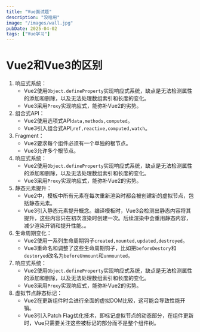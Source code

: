 ```yaml
---
title: "Vue面试题"
description: "没啥用"
image: "/images/wall.jpg"
pubDate: 2025-04-02
tags: ["Vue学习"]
---
```


# Vue2和Vue3的区别

1. 响应式系统：
   - Vue2使用`Object.defineProperty`实现响应式系统，缺点是无法检测属性的添加和删除，以及无法处理数组索引和长度的变化。
   - Vue3采用`Proxy`实现响应式，能弥补Vue2的劣势。
2. 组合式API：
   - Vue2使用选项式API`data,methods,computed`。
   - Vue3引入组合式API,`ref,reactive,computed,watch`。
3. Fragment：
   - Vue2要求每个组件必须有一个单独的根节点。
   - Vue3允许多个根节点。
4. 响应式系统：
   - Vue2使用`Object.defineProperty`实现响应式系统，缺点是无法检测属性的添加和删除，以及无法处理数组索引和长度的变化。
   - Vue3采用`Proxy`实现响应式，能弥补Vue2的劣势。
5. 静态元素提升：
   - Vue2中，模板中所有元素在每次重新渲染时都会被创建新的虚拟节点，包括静态元素。
   - Vue3引入静态元素提升概念。编译模板时，Vue3会检测出静态内容将其提升，这些内容只在初次渲染时创建一次。后续渲染中会重用静态内容，减少渲染开销和提升性能。。
6. 生命周期变化：
   - Vue2使用一系列生命周期钩子`created,mounted,updated,destroyed`。
   - Vue3重命名和调整了这些生命周期钩子，比如把`beforeDestory`和`destoryed`改名为`beforeUnmount`和`unmounted`。
7. 响应式系统：
   - Vue2使用`Object.defineProperty`实现响应式系统，缺点是无法检测属性的添加和删除，以及无法处理数组索引和长度的变化。
   - Vue3采用`Proxy`实现响应式，能弥补Vue2的劣势。
8. 虚拟节点静态标记：
   - Vue2在更新组件时会进行全面的虚拟DOM比较，这可能会导致性能开销。
   - Vue3引入Patch Flag优化技术，即标记虚拟节点的动态部分，在组件更新时，Vue只需要关注这些被标记的部分而不是整个组件树。

